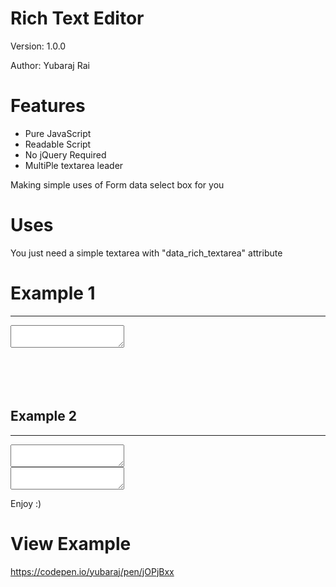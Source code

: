 # Rich Text Editor

Version: 1.0.0

Author: Yubaraj Rai

# Features
- Pure JavaScript
- Readable Script
- No jQuery Required
- MultiPle textarea leader

Making simple uses of Form data select box for you

# Uses
You just need a simple textarea with "data_rich_textarea" attribute


<div class="container">
    <h1>Example 1</h1>
    <hr/>
    <textarea name="objective-summary" data_rich_textarea="true"></textarea>
    <br/><br/><br/><br/><br/>
    <h2>Example 2</h2>
    <hr/>
    <textarea name="objective-summary" data_rich_textarea="true"></textarea>
</div>
  <!-- Include Rich Text Editor CSS File -->
  <link rel="stylesheet" href="js-multi-data-selector-with-autosuggestdatalist.css" type="text/css">

  <!-- Structure Textarea -->
  <textarea data_rich_textarea="true"></textarea>

  <!-- Include Rich Text Editor JavaScript File -->
  <script src="./rich-text-editor-pure-javascript.js" type="text/javascript"></script>

Enjoy :)

# View Example
https://codepen.io/yubaraj/pen/jOPjBxx
